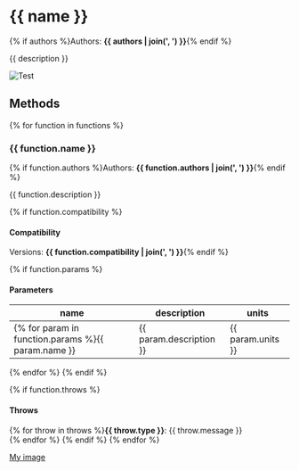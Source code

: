 # {{ name }}
{% if authors %}Authors: **{{ authors | join(', ') }}**{% endif %}

{{ description }}

![Test](/../../workflows/Test/badge.svg)
## Methods

{% for function in functions %}
### {{ function.name }}
{% if function.authors %}Authors: **{{ function.authors | join(', ') }}**{% endif %}

{{ function.description }}

{% if function.compatibility %}
#### Compatibility
Versions: **{{ function.compatibility | join(', ') }}**{% endif %}

{% if function.params %}
#### Parameters
name | description | units
--- | --- | ---
{% for param in function.params %}{{ param.name }} | {{ param.description }} | {{ param.units }}
{% endfor %}
{% endif %}

{% if function.throws %}
#### Throws
{% for throw in throws %}**{{ throw.type }}**: {{ throw.message }}  
{% endfor %}
{% endif %}
{% endfor %}

[My image](/Images/img.jpg)

